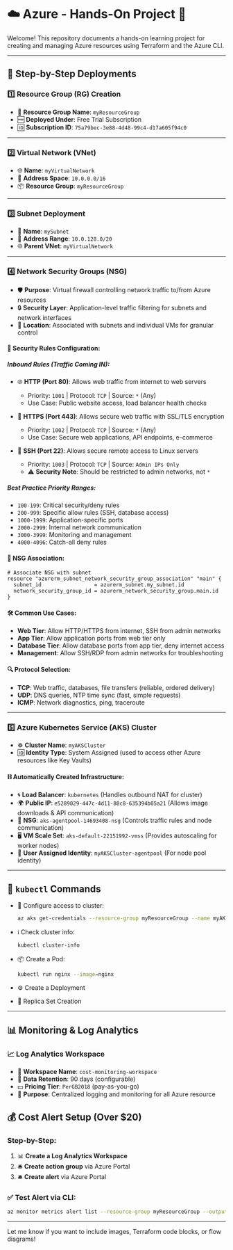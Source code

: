 # ☁️ Azure - Hands-On Project 🚀

Welcome! This repository documents a hands-on learning project for creating and managing Azure resources using Terraform and the Azure CLI.

---

## 🔧 Step-by-Step Deployments

### 1️⃣ Resource Group (RG) Creation
- 📁 **Resource Group Name**: `myResourceGroup`  
- 🆓 **Deployed Under**: Free Trial Subscription  
- 🆔 **Subscription ID**: `75a79bec-3e88-4d48-99c4-d17a605f94c0`

---

### 2️⃣ Virtual Network (VNet)
- 🌐 **Name**: `myVirtualNetwork`  
- 📍 **Address Space**: `10.0.0.0/16`  
- 📦 **Resource Group**: `myResourceGroup`

---

### 3️⃣ Subnet Deployment
- 🧱 **Name**: `mySubnet`  
- 📍 **Address Range**: `10.0.128.0/20`  
- 🌐 **Parent VNet**: `myVirtualNetwork`

---

### 4️⃣ Network Security Groups (NSG)
- 🛡️ **Purpose**: Virtual firewall controlling network traffic to/from Azure resources
- 🔒 **Security Layer**: Application-level traffic filtering for subnets and network interfaces
- 📍 **Location**: Associated with subnets and individual VMs for granular control

#### 🚦 Security Rules Configuration:

##### **Inbound Rules** (Traffic Coming IN):
- 🌐 **HTTP (Port 80)**: Allows web traffic from internet to web servers
  - Priority: `1001` | Protocol: `TCP` | Source: `*` (Any)
  - Use Case: Public website access, load balancer health checks

- 🔐 **HTTPS (Port 443)**: Allows secure web traffic with SSL/TLS encryption
  - Priority: `1002` | Protocol: `TCP` | Source: `*` (Any)
  - Use Case: Secure web applications, API endpoints, e-commerce

- 🔑 **SSH (Port 22)**: Allows secure remote access to Linux servers
  - Priority: `1003` | Protocol: `TCP` | Source: `Admin IPs Only`
  - ⚠️ **Security Note**: Should be restricted to admin networks, not `*`

##### **Best Practice Priority Ranges**:
- `100-199`: Critical security/deny rules
- `200-999`: Specific allow rules (SSH, database access)
- `1000-1999`: Application-specific ports
- `2000-2999`: Internal network communication
- `3000-3999`: Monitoring and management
- `4000-4096`: Catch-all deny rules

#### 🔄 NSG Association:
```hcl
# Associate NSG with subnet
resource "azurerm_subnet_network_security_group_association" "main" {
  subnet_id                 = azurerm_subnet.my_subnet.id
  network_security_group_id = azurerm_network_security_group.main.id
}
```

#### 🛠️ Common Use Cases:
- **Web Tier**: Allow HTTP/HTTPS from internet, SSH from admin networks
- **App Tier**: Allow application ports from web tier only
- **Database Tier**: Allow database ports from app tier, deny internet access
- **Management**: Allow SSH/RDP from admin networks for troubleshooting

#### 🔍 Protocol Selection:
- **TCP**: Web traffic, databases, file transfers (reliable, ordered delivery)
- **UDP**: DNS queries, NTP time sync (fast, simple requests)
- **ICMP**: Network diagnostics, ping, traceroute

---

### 5️⃣ Azure Kubernetes Service (AKS) Cluster
- ☸️ **Cluster Name**: `myAKSCluster`  
- 🆔 **Identity Type**: System Assigned (used to access other Azure resources like Key Vaults)  

#### ⛓️ Automatically Created Infrastructure:
- 🌀 **Load Balancer**: `kubernetes` (Handles outbound NAT for cluster)
- 🌍 **Public IP**: `e5289029-447c-4d11-88c8-635394b05a21` (Allows image downloads & API communication)
- 🔐 **NSG**: `aks-agentpool-14693408-nsg` (Controls traffic rules and node communication)
- 🖥️ **VM Scale Set**: `aks-default-22151992-vmss` (Provides autoscaling for worker nodes)
- 👥 **User Assigned Identity**: `myAKSCluster-agentpool` (For node pool identity)

---

## 🧪 `kubectl` Commands

- 🔐 Configure access to cluster:  
  ```bash
  az aks get-credentials --resource-group myResourceGroup --name myAKSCluster
  ```

- ℹ️ Check cluster info:  
  ```bash
  kubectl cluster-info
  ```

- 📦 Create a Pod:  
  ```bash
  kubectl run nginx --image=nginx
  ```

- ⚙️ Create a Deployment 

- 📡 Replica Set Creation 

---

## 📊 Monitoring & Log Analytics

### 📈 Log Analytics Workspace
- 🏢 **Workspace Name**: `cost-monitoring-workspace`
- 💾 **Data Retention**: 90 days (configurable)
- 💵 **Pricing Tier**: `PerGB2018` (pay-as-you-go)
- 📍 **Purpose**: Centralized logging and monitoring for all Azure resource

## 💰 Cost Alert Setup (Over $20)

### Step-by-Step:
1. 📊 **Create a Log Analytics Workspace**
2. 🛎️ **Create action group** via Azure Portal
3.  🛎️ **Create alert** via Azure Portal

### ✅ Test Alert via CLI:
```bash
az monitor metrics alert list --resource-group myResourceGroup --output table
```

---

Let me know if you want to include images, Terraform code blocks, or flow diagrams!
